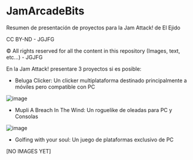 # JamArcadeBits
Resumen de presentación de proyectos para la Jam Attack! de El Ejido

CC BY-ND - JGJFG

© All rights reserved for all the content in this repository (Images, text, etc...) - JGJFG 

En la Jam Attack! presentare 3 proyectos si es posible:

   - Beluga Clicker: Un clicker multiplataforma destinado principalmente a móviles pero compatible con PC

![image](https://github.com/JGJFG/JamArcadeBits/assets/17356195/56da1220-a14a-4bd0-bd36-34efba883567)

   - Mupli A Breach In The Wind: Un roguelike de oleadas para PC y Consolas

![image](https://github.com/JGJFG/JamArcadeBits/assets/17356195/db33f3ed-ec13-4fc1-9cd3-60b46514772e)


   - Golfing with your soul: Un juego de plataformas exclusivo de PC

[NO IMAGES YET]
